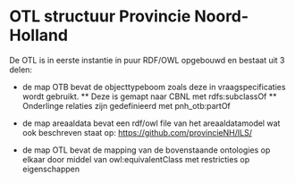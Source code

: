 # OTL structuur Provincie Noord-Holland

De OTL is in eerste instantie in puur RDF/OWL opgebouwd en bestaat uit 3 delen:
* de map OTB bevat de objecttypeboom zoals deze in vraagspecificaties wordt gebruikt. 
	** Deze is gemapt naar CBNL met rdfs:subclassOf
	** Onderlinge relaties zijn gedefinieerd met pnh_otb:partOf

* de map areaaldata bevat een rdf/owl file van het areaaldatamodel wat ook beschreven staat op: https://github.com/provincieNH/ILS/

* de map OTL bevat de mapping van de bovenstaande ontologies op elkaar door middel van owl:equivalentClass met restricties op eigenschappen
